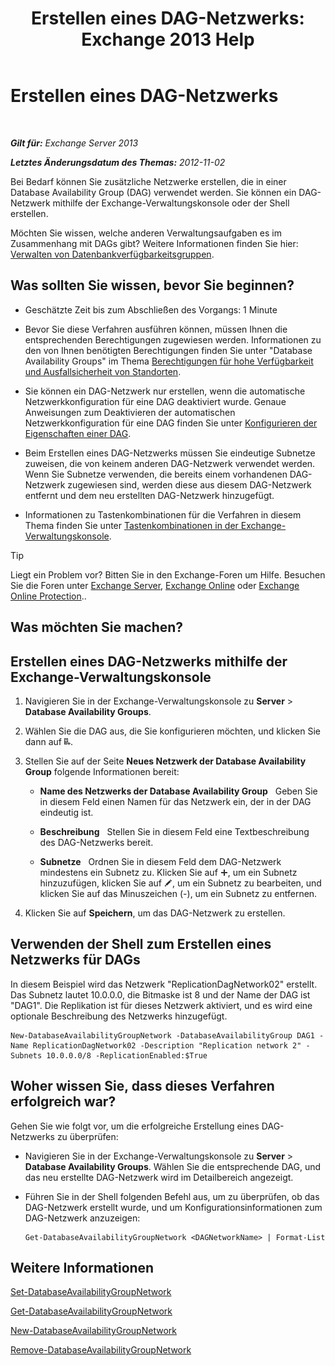 ﻿---
title: 'Erstellen eines DAG-Netzwerks: Exchange 2013 Help'
TOCTitle: Erstellen eines DAG-Netzwerks
ms:assetid: 6caec7be-788a-4058-87a7-f31c575b870c
ms:mtpsurl: https://technet.microsoft.com/de-de/library/Dd298051(v=EXCHG.150)
ms:contentKeyID: 50475896
ms.date: 05/22/2018
mtps_version: v=EXCHG.150
ms.translationtype: MT
---

# Erstellen eines DAG-Netzwerks

 

_**Gilt für:** Exchange Server 2013_

_**Letztes Änderungsdatum des Themas:** 2012-11-02_

Bei Bedarf können Sie zusätzliche Netzwerke erstellen, die in einer Database Availability Group (DAG) verwendet werden. Sie können ein DAG-Netzwerk mithilfe der Exchange-Verwaltungskonsole oder der Shell erstellen.

Möchten Sie wissen, welche anderen Verwaltungsaufgaben es im Zusammenhang mit DAGs gibt? Weitere Informationen finden Sie hier: [Verwalten von Datenbankverfügbarkeitsgruppen](managing-database-availability-groups-exchange-2013-help.md).

## Was sollten Sie wissen, bevor Sie beginnen?

  - Geschätzte Zeit bis zum Abschließen des Vorgangs: 1 Minute

  - Bevor Sie diese Verfahren ausführen können, müssen Ihnen die entsprechenden Berechtigungen zugewiesen werden. Informationen zu den von Ihnen benötigten Berechtigungen finden Sie unter "Database Availability Groups" im Thema [Berechtigungen für hohe Verfügbarkeit und Ausfallsicherheit von Standorten](high-availability-and-site-resilience-permissions-exchange-2013-help.md).

  - Sie können ein DAG-Netzwerk nur erstellen, wenn die automatische Netzwerkkonfiguration für eine DAG deaktiviert wurde. Genaue Anweisungen zum Deaktivieren der automatischen Netzwerkkonfiguration für eine DAG finden Sie unter [Konfigurieren der Eigenschaften einer DAG](configure-database-availability-group-properties-exchange-2013-help.md).

  - Beim Erstellen eines DAG-Netzwerks müssen Sie eindeutige Subnetze zuweisen, die von keinem anderen DAG-Netzwerk verwendet werden. Wenn Sie Subnetze verwenden, die bereits einem vorhandenen DAG-Netzwerk zugewiesen sind, werden diese aus diesem DAG-Netzwerk entfernt und dem neu erstellten DAG-Netzwerk hinzugefügt.

  - Informationen zu Tastenkombinationen für die Verfahren in diesem Thema finden Sie unter [Tastenkombinationen in der Exchange-Verwaltungskonsole](keyboard-shortcuts-in-the-exchange-admin-center-exchange-online-protection-help.md).


> [!TIP]
> Liegt ein Problem vor? Bitten Sie in den Exchange-Foren um Hilfe. Besuchen Sie die Foren unter <A href="https://go.microsoft.com/fwlink/p/?linkid=60612">Exchange Server</A>, <A href="https://go.microsoft.com/fwlink/p/?linkid=267542">Exchange Online</A> oder <A href="https://go.microsoft.com/fwlink/p/?linkid=285351">Exchange Online Protection</A>..



## Was möchten Sie machen?

## Erstellen eines DAG-Netzwerks mithilfe der Exchange-Verwaltungskonsole

1.  Navigieren Sie in der Exchange-Verwaltungskonsole zu **Server** \> **Database Availability Groups**.

2.  Wählen Sie die DAG aus, die Sie konfigurieren möchten, und klicken Sie dann auf ![Hinzufügen von DAG-Netzwerken](images/Dd298051.befcdc4e-7f7a-451d-a0a8-608c79f5d186(EXCHG.150).gif "Hinzufügen von DAG-Netzwerken").

3.  Stellen Sie auf der Seite **Neues Netzwerk der Database Availability Group** folgende Informationen bereit:
    
      - **Name des Netzwerks der Database Availability Group**   Geben Sie in diesem Feld einen Namen für das Netzwerk ein, der in der DAG eindeutig ist.
    
      - **Beschreibung**   Stellen Sie in diesem Feld eine Textbeschreibung des DAG-Netzwerks bereit.
    
      - **Subnetze**   Ordnen Sie in diesem Feld dem DAG-Netzwerk mindestens ein Subnetz zu. Klicken Sie auf ![Hinzufügen (Symbol)](images/JJ218640.c1e75329-d6d7-4073-a27d-498590bbb558(EXCHG.150).gif "Hinzufügen (Symbol)"), um ein Subnetz hinzuzufügen, klicken Sie auf ![Bearbeitungssymbol](images/Bb124582.6f53ccb2-1f13-4c02-bea0-30690e6ea71d(EXCHG.150).gif "Bearbeitungssymbol"), um ein Subnetz zu bearbeiten, und klicken Sie auf das Minuszeichen (-), um ein Subnetz zu entfernen.

4.  Klicken Sie auf **Speichern**, um das DAG-Netzwerk zu erstellen.

## Verwenden der Shell zum Erstellen eines Netzwerks für DAGs

In diesem Beispiel wird das Netzwerk "ReplicationDagNetwork02" erstellt. Das Subnetz lautet 10.0.0.0, die Bitmaske ist 8 und der Name der DAG ist "DAG1". Die Replikation ist für dieses Netzwerk aktiviert, und es wird eine optionale Beschreibung des Netzwerks hinzugefügt.

    New-DatabaseAvailabilityGroupNetwork -DatabaseAvailabilityGroup DAG1 -Name ReplicationDagNetwork02 -Description "Replication network 2" -Subnets 10.0.0.0/8 -ReplicationEnabled:$True

## Woher wissen Sie, dass dieses Verfahren erfolgreich war?

Gehen Sie wie folgt vor, um die erfolgreiche Erstellung eines DAG-Netzwerks zu überprüfen:

  - Navigieren Sie in der Exchange-Verwaltungskonsole zu **Server** \> **Database Availability Groups**. Wählen Sie die entsprechende DAG, und das neu erstellte DAG-Netzwerk wird im Detailbereich angezeigt.

  - Führen Sie in der Shell folgenden Befehl aus, um zu überprüfen, ob das DAG-Netzwerk erstellt wurde, und um Konfigurationsinformationen zum DAG-Netzwerk anzuzeigen:
    
        Get-DatabaseAvailabilityGroupNetwork <DAGNetworkName> | Format-List

## Weitere Informationen

[Set-DatabaseAvailabilityGroupNetwork](https://technet.microsoft.com/de-de/library/dd298008\(v=exchg.150\))

[Get-DatabaseAvailabilityGroupNetwork](https://technet.microsoft.com/de-de/library/dd297938\(v=exchg.150\))

[New-DatabaseAvailabilityGroupNetwork](https://technet.microsoft.com/de-de/library/dd335225\(v=exchg.150\))

[Remove-DatabaseAvailabilityGroupNetwork](https://technet.microsoft.com/de-de/library/dd298131\(v=exchg.150\))

